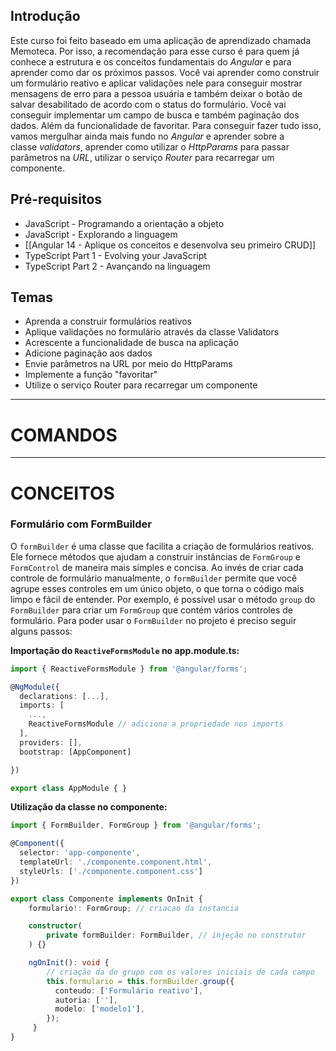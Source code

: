 
## Introdução
Este curso foi feito baseado em uma aplicação de aprendizado chamada Memoteca. Por isso, a recomendação para esse curso é para quem já conhece a estrutura e os conceitos fundamentais do _Angular_ e para aprender como dar os próximos passos.
Você vai aprender como construir um formulário reativo e aplicar validações nele para conseguir mostrar mensagens de erro para a pessoa usuária e também deixar o botão de salvar desabilitado de acordo com o status do formulário.
Você vai conseguir implementar um campo de busca e também paginação dos dados. Além da funcionalidade de favoritar.
Para conseguir fazer tudo isso, vamos mergulhar ainda mais fundo no _Angular_ e aprender sobre a classe _validators_, aprender como utilizar o _HttpParams_ para passar parâmetros na _URL_, utilizar o serviço _Router_ para recarregar um componente.

## Pré-requisitos
- JavaScript - Programando a orientação a objeto
- JavaScript - Explorando a linguagem
- [[Angular 14 - Aplique os conceitos e desenvolva seu primeiro CRUD]]
- TypeScript Part 1 - Evolving your JavaScript
- TypeScript Part 2 - Avançando na linguagem

## Temas
- Aprenda a construir formulários reativos
- Aplique validações no formulário através da classe Validators
- Acrescente a funcionalidade de busca na aplicação
- Adicione paginação aos dados
- Envie parâmetros na URL por meio do HttpParams
- Implemente a função "favoritar"
- Utilize o serviço Router para recarregar um componente

---
# COMANDOS

---
# CONCEITOS

### Formulário com FormBuilder
O `formBuilder` é uma classe que facilita a criação de formulários reativos. Ele fornece métodos que ajudam a construir instâncias de `FormGroup` e `FormControl` de maneira mais simples e concisa.
Ao invés de criar cada controle de formulário manualmente, o `formBuilder` permite que você agrupe esses controles em um único objeto, o que torna o código mais limpo e fácil de entender. Por exemplo, é possível usar o método `group` do `FormBuilder` para criar um `FormGroup` que contém vários controles de formulário.
Para poder usar o `FormBuilder` no projeto é preciso seguir alguns passos:

**Importação do `ReactiveFormsModule` no app.module.ts:**

```typescript
import { ReactiveFormsModule } from '@angular/forms';

@NgModule({
  declarations: [...],
  imports: [
    ...,
    ReactiveFormsModule // adiciona a propriedade nos imports
  ],
  providers: [],
  bootstrap: [AppComponent]

})

export class AppModule { }
```

**Utilização da classe no componente:**

```typescript
import { FormBuilder, FormGroup } from '@angular/forms';

@Component({
  selector: 'app-componente',
  templateUrl: './componente.component.html',
  styleUrls: ['./componente.component.css']
})

export class Componente implements OnInit {
	formulario!: FormGroup; // criacao da instancia

	constructor(
		private formBuilder: FormBuilder, // injeção no construtor
	) {}

	ngOnInit(): void {
		// criação da do grupo com os valores iniciais de cada campo
	    this.formulario = this.formBuilder.group({
	      conteudo: ['Formulário reativo'],
	      autoria: [''],
	      modelo: ['modelo1'],
	    });
	 }
}
```